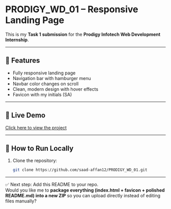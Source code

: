 # PRODIGY_WD_01 – Responsive Landing Page

This is my **Task 1 submission** for the **Prodigy Infotech Web Development Internship**.

---

## 🚀 Features
- Fully responsive landing page
- Navigation bar with hamburger menu
- Navbar color changes on scroll
- Clean, modern design with hover effects
- Favicon with my initials (SA)

---

## 🔗 Live Demo
[Click here to view the project](https://saad-affan12.github.io/PRODIGY_WD_01/)

---

## 📂 How to Run Locally
1. Clone the repository:
   ```bash
   git clone https://github.com/saad-affan12/PRODIGY_WD_01.git


---

✅ Next step: Add this README to your repo.  
Would you like me to **package everything (index.html + favicon + polished README.md) into a new ZIP** so you can upload directly instead of editing files manually?
